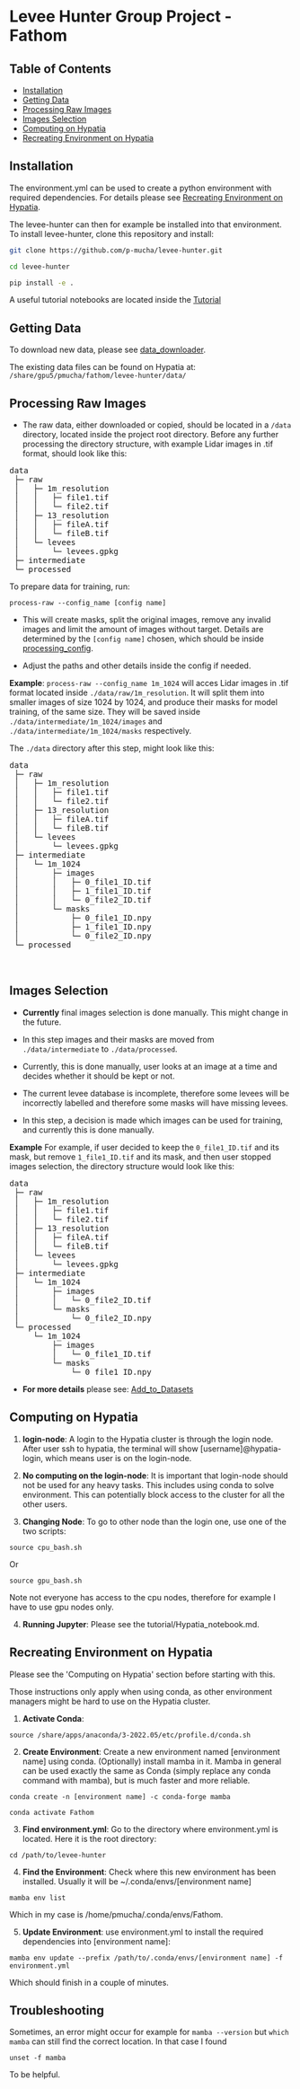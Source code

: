 # Levee Hunter Group Project - Fathom


## Table of Contents 
- [Installation](#installation)
- [Getting Data](#getting-data)
- [Processing Raw Images](#processing-raw-images)
- [Images Selection](#images-selection)
- [Computing on Hypatia](#computing-on-hypatia)
- [Recreating Environment on Hypatia](#recreating-environment-on-hypatia)

## Installation
The environment.yml can be used to create a python environment with required dependencies. 
For details please see [Recreating Environment on Hypatia](#recreating-environment-on-hypatia).


The levee-hunter can then for example be installed into that environment.
To install levee-hunter, clone this repository and install:

```bash
git clone https://github.com/p-mucha/levee-hunter.git

cd levee-hunter

pip install -e .
```

A useful tutorial notebooks are located inside the [Tutorial](./tutorial)


## Getting Data
To download new data, please see [data_downloader](./data_downloader).

The existing data files can be found on Hypatia at:
`/share/gpu5/pmucha/fathom/levee-hunter/data/`

## Processing Raw Images
- The raw data, either downloaded or copied, should be located in a `/data` directory, located inside the project root directory. 
Before any further processing the directory structure, with example Lidar images in .tif format, should look like this:

<pre>
data
 ├─ raw
 │   ├─ 1m_resolution
 │   │   ├─ file1.tif
 │   │   └─ file2.tif
 │   ├─ 13_resolution
 │   │   ├─ fileA.tif
 │   │   └─ fileB.tif
 │   └─ levees
 │       └─ levees.gpkg
 ├─ intermediate
 └─ processed
</pre>

To prepare data for training, run:
```
process-raw --config_name [config name]
```
- This will create masks, split the original images, remove any invalid images and limit the amount of images without target. 
Details are determined by the `[config name]` chosen, which should be inside [processing_config](./configs/processing.yaml).

- Adjust the paths and other details inside the config if needed.

**Example**: 
`process-raw --config_name 1m_1024` will acces Lidar images in .tif format located inside `./data/raw/1m_resolution`. It will split them into smaller images of size 1024 by 1024, and produce their masks for model training, of the same size. They will be saved inside `./data/intermediate/1m_1024/images` and `./data/intermediate/1m_1024/masks` respectively.

The `./data` directory after this step, might look like this:
<pre>
data
 ├─ raw
 │   ├─ 1m_resolution
 │   │   ├─ file1.tif
 │   │   └─ file2.tif
 │   ├─ 13_resolution
 │   │   ├─ fileA.tif
 │   │   └─ fileB.tif
 │   └─ levees
 │       └─ levees.gpkg
 ├─ intermediate
 │   └─ 1m_1024
 │       ├─ images
 │       │   ├─ 0_file1_ID.tif
 │       │   ├─ 1_file1_ID.tif
 │       │   └─ 0_file2_ID.tif
 │       └─ masks
 │           ├─ 0_file1_ID.npy
 │           ├─ 1_file1_ID.npy
 │           └─ 0_file2_ID.npy
 └─ processed
 
 </pre>

## Images Selection
- **Currently** final images selection is done manually. This might change in the future.

- In this step images and their masks are moved from `./data/intermediate` to `./data/processed`.

- Currently, this is done manually, user looks at an image at a time and decides whether it should be kept or not.

- The current levee database is incomplete, therefore some levees will be incorrectly labelled and therefore some masks will have missing levees.

- In this step, a decision is made which images can be used for training, and currently this is done manually.

**Example**
For example, if user decided to keep the `0_file1_ID.tif` and its mask, but remove `1_file1_ID.tif` and its mask, and then user stopped images selection, the directory structure would look like this:

<pre>
data
 ├─ raw
 │   ├─ 1m_resolution
 │   │   ├─ file1.tif
 │   │   └─ file2.tif
 │   ├─ 13_resolution
 │   │   ├─ fileA.tif
 │   │   └─ fileB.tif
 │   └─ levees
 │       └─ levees.gpkg
 ├─ intermediate
 │   └─ 1m_1024
 │       ├─ images
 │       │   └─ 0_file2_ID.tif
 │       └─ masks
 │           └─ 0_file2_ID.npy
 └─ processed
     └─ 1m_1024
         ├─ images
         │   └─ 0_file1_ID.tif
         └─ masks
             └─ 0_file1_ID.npy
</pre>

- **For more details** please see: [Add_to_Datasets](./tutorial/Add_to_Datasets.ipynb)

## Computing on Hypatia
1. **login-node**: A login to the Hypatia cluster is through the login node. After user ssh to hypatia, the terminal will show [username]@hypatia-login, which means user is on the login-node. 

2. **No computing on the login-node**: It is important that login-node should not be used for any heavy tasks. This includes using conda to solve environment. This can potentially block access to the cluster for all the other users. 

3. **Changing Node**: To go to other node than the login one, use one of the two scripts: 
```
source cpu_bash.sh
```

Or 
```
source gpu_bash.sh
```

Note not everyone has access to the cpu nodes, therefore for example I have to use gpu nodes only.

4. **Running Jupyter**: Please see the tutorial/Hypatia_notebook.md.


## Recreating Environment on Hypatia
Please see the 'Computing on Hypatia' section before starting with this.

Those instructions only apply when using conda, as other environment managers might be hard to use on the Hypatia cluster.

1. **Activate Conda**:
```
source /share/apps/anaconda/3-2022.05/etc/profile.d/conda.sh
```

2. **Create Environment**: Create a new environment named [environment name] using conda. (Optionally) install mamba in it. Mamba in general can be used exactly the same as Conda (simply replace any conda command with mamba), but is much faster and more reliable.
```
conda create -n [environment name] -c conda-forge mamba

conda activate Fathom
```
3. **Find environment.yml**: Go to the directory where environment.yml is located. Here it is the root directory:
```
cd /path/to/levee-hunter
```
4. **Find the Environment**: Check where this new environment has been installed. Usually it will be ~/.conda/envs/[environment name]
```
mamba env list
```
Which in my case is /home/pmucha/.conda/envs/Fathom.

5. **Update Environment**: use environment.yml to install the required dependencies into [environment name]:
```
mamba env update --prefix /path/to/.conda/envs/[environment name] -f environment.yml
```
Which should finish in a couple of minutes.

## Troubleshooting
Sometimes, an error might occur for example for `mamba --version` but `which mamba` can still find the correct location.
In that case I found
```
unset -f mamba
```
To be helpful.















